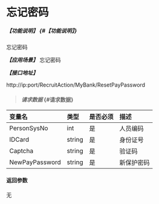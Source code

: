 # 忘记密码

##### _【功能说明】_ {#【功能说明】}

忘记密码

_**【应用场景】**_
忘记密码



_**【接口地址】**_

http://ip:port/RecruitAction/MyBank/ResetPayPassword

> #### _请求数据_ {#请求数据}

| 变量名 | 类型 | 是否必须 | 描述 |
| :--- | :--- | :--- | :--- |
| PersonSysNo| int| 是 | 人员编码 |
| IDCard | string| 是 |身份证号 |
| Captcha| string| 是 |验证码|
| NewPayPassword| string| 是 |新保护密码 |


#### 返回参数

无



